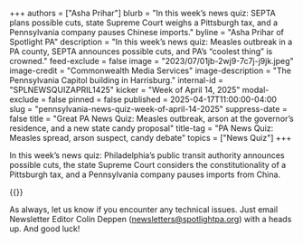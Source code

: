 +++
authors = ["Asha Prihar"]
blurb = "In this week’s news quiz: SEPTA plans possible cuts, state Supreme Court weighs a Pittsburgh tax, and a Pennsylvania company pauses Chinese imports."
byline = "Asha Prihar of Spotlight PA"
description = "In this week’s news quiz: Measles outbreak in a PA county, SEPTA announces possible cuts, and PA’s “coolest thing” is crowned."
feed-exclude = false
image = "2023/07/01jb-2wj9-7c7j-j9jk.jpeg"
image-credit = "Commonwealth Media Services"
image-description = "The Pennsylvania Capitol building in Harrisburg."
internal-id = "SPLNEWSQUIZAPRIL1425"
kicker = "Week of April 14, 2025"
modal-exclude = false
pinned = false
published = 2025-04-17T11:00:00-04:00
slug = "pennsylvania-news-quiz-week-of-april-14-2025"
suppress-date = false
title = "Great PA News Quiz: Measles outbreak, arson at the governor’s residence, and a new state candy proposal"
title-tag = "PA News Quiz: Measles spread, arson suspect, candy debate"
topics = ["News Quiz"]
+++

In this week’s news quiz: Philadelphia’s public transit authority announces possible cuts, the state Supreme Court considers the constitutionality of a Pittsburgh tax, and a Pennsylvania company pauses imports from China.

{{<typeform id="01JRXHATDQ7P0MYQS9M0FW9598" >}}

As always, let us know if you encounter any technical issues. Just email Newsletter Editor Colin Deppen (newsletters@spotlightpa.org) with a heads up. And good luck!<strong><em></em></strong>

